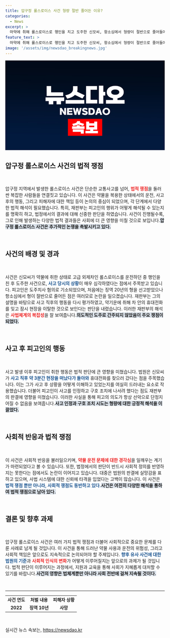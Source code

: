 ```yaml
---
title: 압구정 롤스로이스 사건 형량 절반 줄어든 이유?
categories:
  - News
excerpt: >
  마약에 취해 롤스로이스로 행인을 치고 도주한 신모씨, 항소심에서 형량이 절반으로 줄어들어 징역 10년 선고. 재판부는 사고 후 휴대전화 찾으러 간 점을 감안하며 구호 조치 지연은 이르지 않다 설명. 강남 압구정 사건의 법적 논란이 다시 불붙는다!
feature_text: >
  마약에 취해 롤스로이스로 행인을 치고 도주한 신모씨, 항소심에서 형량이 절반으로 줄어들어 징역 10년 선고. 재판부는 사고 후 휴대전화 찾으러 간 점을 감안하며 구호 조치 지연은 이르지 않다 설명. 강남 압구정 사건의 법적 논란이 다시 불붙는다!
image: '/assets/img/newsdao_breakingnews.jpg'
---
```


<p><img src="/assets/img/newsdao_breakingnews.jpg" alt="firstkoreanews 속보" /></p>

<h2 data-ke-size="size26">압구정 롤스로이스 사건의 법적 쟁점</h2>

<p data-ke-size="size16">&nbsp;</p>

<p>압구정 지역에서 발생한 롤스로이스 사건은 단순한 교통사고를 넘어, <b><span style="color: #ee2323;">법적 쟁점</span></b>을 둘러싼 복잡한 사람들을 연결짓고 있습니다. 이 사건은 약물을 복용한 상태에서의 운전, 사고 후의 행동, 그리고 피해자에 대한 책임 등이 논의의 중심이 되었으며, 각 단계에서 다양한 법적 해석이 필요했습니다. 특히, 재판부는 피고인의 행위가 어떻게 해석될 수 있는지를 명확히 하고, 법정에서의 결과에 대해 신중한 판단을 하였습니다. 사건이 진행될수록, 그로 인해 발생하는 다양한 법적 결과들은 사회에 더 큰 영향을 미칠 것으로 보입니다.<b><span style="background-color: #21538527;">압구정 롤스로이스 사건은 추가적인 논쟁을 촉발시키고 있다.</span></b></p>

<p data-ke-size="size16">&nbsp;</p>

<h2 data-ke-size="size26">사건의 배경 및 경과</h2>

<p data-ke-size="size16">&nbsp;</p>

<p>사건은 신모씨가 약물에 취한 상태로 고급 외제차인 롤스로이스를 운전하던 중 행인을 친 후 도주한 사건으로, <b><span style="color: #1a5490;">사고 당시의 상황</span></b>이 매우 심각하였다는 점에서 주목받고 있습니다. 피고인은 도주치사 혐의로 기소되었으며, 처음에는 징역 20년의 형을 선고받았으나 항소심에서 형이 절반으로 줄어든 점은 여러모로 논란을 일으켰습니다. 재판부는 그의 설명을 바탕으로 사고 직후의 행동을 다시 평가하였고, 약기운에 취해 차 안의 휴대전화를 잊고 잠시 현장을 이탈한 것으로 보인다는 판단을 내렸습니다.  이러한 재판부의 해석은 <b><span style="color: #ee2323;">사법체계의 복잡성</span></b>을 잘 보여줍니다.<b><span style="background-color: #21538527;">의도적인 도주로 간주되지 않았음이 주요 쟁점이 되었다.</span></b></p>

<p data-ke-size="size16">&nbsp;</p>

<h2 data-ke-size="size26">사고 후 피고인의 행동</h2>

<p data-ke-size="size16">&nbsp;</p>

<p>사고 발생 이후 피고인이 취한 행동은 법적 판단에 큰 영향을 미쳤습니다. 법원은 신모씨가 <b><span style="color: #1a5490;">사고 직후 약 3분간 현장을 떠났다가 돌아와</span></b>  휴대전화를 찾으러 갔다는 점을 주목했습니다. 이는 그가 사고 후 상황을 어떻게 이해하고 있었는지를 여실히 드러내는 요소로 작용했습니다. 더불어 피고인이 사고를 인정하고 구호 조치에 나서려 했다는 점도 재판부의 판결에 영향을 미쳤습니다. 이러한 사실을 통해 피고의 의도가 항상 선악으로 단정지어질 수 없음을 보여줍니다.<b><span style="background-color: #21538527;">사고 인정과 구호 조치 시도는 형량에 대한 긍정적 해석을 이끌었다.</span></b></p>

<p data-ke-size="size16">&nbsp;</p>

<h2 data-ke-size="size26">사회적 반응과 법적 쟁점</h2>

<p data-ke-size="size16">&nbsp;</p>

<p>이 사건은 사회적 반응을 불러일으키며, <b><span style="color: #ee2323;">약물 운전 문제에 대한 경각심</span></b>을 일깨우는 계기가 마련되었다고 볼 수 있습니다. 또한, 법정에서의 판단이 반드시 사회적 정의를 반영하지는 못한다는 점에서도 논란이 이어지고 있습니다. 대중은 법원의 판결에 실망감을 표하고 있으며, 사법 시스템에 대한 신뢰에 타격을 입었다는 고백이 많습니다. 이 사건은 <b><span style="color: #1a5490;">법적 쟁점 뿐만 아니라, 사회적 쟁점도 동반하고 있다.</span></b><b><span style="background-color: #21538527;">사건은 여전히 다양한 해석을 통하여 법적 쟁점으로 남아 있다.</span></b></p>

<p data-ke-size="size16">&nbsp;</p>

<h2 data-ke-size="size26">결론 및 향후 과제</h2>

<p data-ke-size="size16">&nbsp;</p>

<p>압구정 롤스로이스 사건은 여러 가지 법적 쟁점과 더불어 사회적으로 중요한 문제를 다룬 사례로 남게 될 것입니다. 이 사건을 통해 드러난 약물 사용과 운전의 위험성, 그리고 사회적 책임은 앞으로도 지속적으로 논의되어야 할 주제입니다. <b><span style="color: #1a5490;">향후 유사 사건에 대한 법원의 기준</span></b>과 <b><span style="color: #ee2323;">사회적 인식의 변화</span></b>가 어떻게 이루어질지는 앞으로의 과제가 될 것입니다. 법적 판단이 이루어지는 과정에서, 지원과 교육을 통해 사회가 지혜롭게 대처할 수 있기를 바랍니다.<b><span style="background-color: #21538527;">사건의 영향은 법체계뿐만 아니라 사회 전반에 걸쳐 지속될 것이다.</span></b></p>

<p data-ke-size="size16">&nbsp;</p>

<hr>

<table style="width: 100%; border-collapse: collapse;">
    <tr>
        <td style="text-align: center; height: 17px;"><b>사건 연도</b></td>
        <td style="text-align: center; height: 17px;"><b>처벌 내용</b></td>
        <td style="text-align: center; height: 17px;"><b>피해자 상황</b></td>
    </tr>
    <tr>
        <td style="text-align: center; height: 17px;"><b>2022</b></td>
        <td style="text-align: center; height: 17px;"><b>징역 10년</b></td>
        <td style="text-align: center; height: 17px;"><b>사망</b></td>
    </tr>
</table>

<p data-ke-size="size16">&nbsp;</p>
실시간 뉴스 속보는, <a href="https://newsdao.kr" rel="dofollow">https://newsdao.kr</a>


